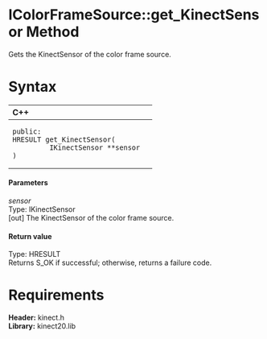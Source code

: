 IColorFrameSource::get\_KinectSensor Method  
===========================================  

Gets the KinectSensor of the color frame source. <span id="syntaxSection"></span>

Syntax  
======  

<table>
<colgroup>
<col width="100%" />
</colgroup>
<thead>
<tr class="header">
<th align="left">C++</th>
</tr>
</thead>
<tbody>
<tr class="odd">
<td align="left"><pre><code>public:  
HRESULT get_KinectSensor(  
         IKinectSensor **sensor  
)</code></pre></td>
</tr>
</tbody>
</table>

<span id="ID4EG"></span>
#### Parameters  

*sensor*    
Type: IKinectSensor  
[out] The KinectSensor of the color frame source.  

<span id="ID4EP"></span>
#### Return value  

Type: HRESULT  
Returns S\_OK if successful; otherwise, returns a failure code.  

<span id="requirements"></span>

Requirements  
============  

**Header:** kinect.h  
**Library:** kinect20.lib  



<!--Please do not edit the data in the comment block below.-->
<!--
TOCTitle : get_KinectSensor Method
RLTitle : IColorFrameSource::get_KinectSensor Method
KeywordK : get_KinectSensor method
KeywordK : IColorFrameSource::get_KinectSensor method
KeywordF : IColorFrameSource::get_KinectSensor
KeywordF : get_KinectSensor
KeywordF : Microsoft.Kinect.kinect.IColorFrameSource.get_KinectSensor(IKinectSensor@)
KeywordA : M:Microsoft.Kinect.kinect.IColorFrameSource.get_KinectSensor(IKinectSensor@)
AssetID : M:Microsoft.Kinect.kinect.IColorFrameSource.get_KinectSensor(IKinectSensor@)
Locale : en-us
CommunityContent : 1
APIType : Managed
APILocation : 
APIName : Microsoft.Kinect.kinect.IColorFrameSource::get_KinectSensor
TargetOS : Windows
TopicType : kbSyntax
DevLang : C++
DocSet : K4Wv2
ProjType : K4Wv2Proj
Technology : Kinect for Windows
Product : Kinect for Windows SDK v2
productversion : 20
-->
